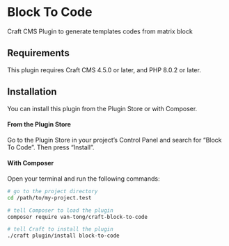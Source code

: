 # Block To Code

Craft CMS Plugin to generate templates codes from matrix block

## Requirements

This plugin requires Craft CMS 4.5.0 or later, and PHP 8.0.2 or later.

## Installation

You can install this plugin from the Plugin Store or with Composer.

#### From the Plugin Store

Go to the Plugin Store in your project’s Control Panel and search for “Block To Code”. Then press “Install”.

#### With Composer

Open your terminal and run the following commands:

```bash
# go to the project directory
cd /path/to/my-project.test

# tell Composer to load the plugin
composer require van-tong/craft-block-to-code

# tell Craft to install the plugin
./craft plugin/install block-to-code
```
